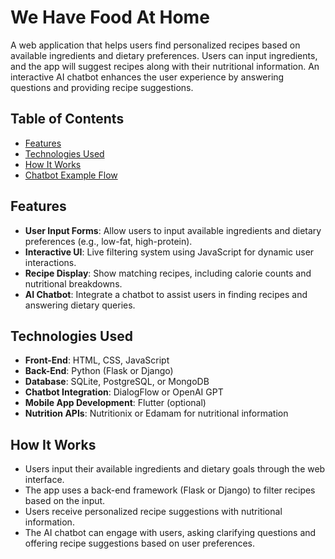 # We Have Food At Home

A web application that helps users find personalized recipes based on available ingredients and dietary preferences. Users can input ingredients, and the app will suggest recipes along with their nutritional information. An interactive AI chatbot enhances the user experience by answering questions and providing recipe suggestions.

## Table of Contents

- [Features](#features)
- [Technologies Used](#technologies-used)
- [How It Works](#how-it-works)
- [Chatbot Example Flow](#chatbot-example-flow)

## Features

- **User Input Forms**: Allow users to input available ingredients and dietary preferences (e.g., low-fat, high-protein).
- **Interactive UI**: Live filtering system using JavaScript for dynamic user interactions.
- **Recipe Display**: Show matching recipes, including calorie counts and nutritional breakdowns.
- **AI Chatbot**: Integrate a chatbot to assist users in finding recipes and answering dietary queries.

## Technologies Used

- **Front-End**: HTML, CSS, JavaScript
- **Back-End**: Python (Flask or Django)
- **Database**: SQLite, PostgreSQL, or MongoDB
- **Chatbot Integration**: DialogFlow or OpenAI GPT
- **Mobile App Development**: Flutter (optional)
- **Nutrition APIs**: Nutritionix or Edamam for nutritional information

## How It Works
- Users input their available ingredients and dietary goals through the web interface.
- The app uses a back-end framework (Flask or Django) to filter recipes based on the input.
- Users receive personalized recipe suggestions with nutritional information.
- The AI chatbot can engage with users, asking clarifying questions and offering recipe suggestions based on user preferences.
